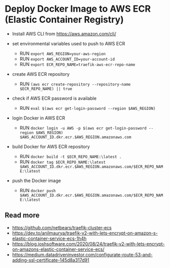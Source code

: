 # Deploy Docker Image to AWS ECR (Elastic Container Registry)

- Install AWS CLI from https://aws.amazon.com/cli/
- set environmental variables used to push to AWS ECR
  - RUN `export AWS_REGION=your-aws-region`
  - RUN `export AWS_ACCOUNT_ID=your-account-id`
  - RUN `export ECR_REPO_NAME=traefik-aws-ecr-repo-name`
- create AWS ECR repository

  - RUN `(aws ecr create-repository --repository-name $ECR_REPO_NAME) || true`

- check if AWS ECR password is available

  - RUN `eval $(aws ecr get-login-password --region $AWS_REGION)`

- login Docker in AWS ECR

  - RUN `docker login -u AWS -p $(aws ecr get-login-password --region $AWS_REGION) $AWS_ACCOUNT_ID.dkr.ecr.$AWS_REGION.amazonaws.com`

- build Docker for AWS ECR repository

  - RUN `docker build -t $ECR_REPO_NAME:\latest .`
  - RUN `docker tag $ECR_REPO_NAME:\latest $AWS_ACCOUNT_ID.dkr.ecr.$AWS_REGION.amazonaws.com/$ECR_REPO_NAME:\latest`

- push the Docker image
  - RUN `docker push $AWS_ACCOUNT_ID.dkr.ecr.$AWS_REGION.amazonaws.com/$ECR_REPO_NAME:\latest`

## Read more

- https://github.com/netbears/traefik-cluster-ecs
- https://dev.to/anilmaurya/traefik-v2-with-lets-encrypt-on-amazon-s-elastic-container-service-ecs-1h4h
- https://blog.joshsoftware.com/2020/08/24/traefik-v2-with-lets-encrypt-on-amazons-elastic-container-service-ecs/
- https://medium.datadriveninvestor.com/configurate-route-53-and-adding-ssl-certificate-145d8a317d91